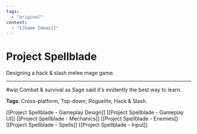 ```yaml
---
tags:
  - "original"
context:
  - "[[Game Ideas]]"
---
```


# Project Spellblade

Designing a hack & slash melee mage game.

---

#wip Combat & survival as Sage said it's evidently the best way to learn.

**Tags**: Cross-platform, Top-down, Roguelite, Hack & Slash.

[[Project Spellblade - Gameplay Design]]
[[Project Spellblade - Gameplay UI]]
[[Project Spellblade - Mechanics]]
[[Project Spellblade - Enemies]]
[[Project Spellblade - Spells]]
[[Project Spellblade - Input]]
